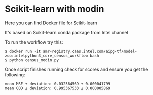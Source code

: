 # Scikit-learn with modin
Here you can find Docker file for Scikit-learn 

It's based on Scikit-learn conda package from Intel channel

To run the workflow try this:
```
$ docker run -it amr-registry.caas.intel.com/aipg-tf/model-zoo:intelpython3_core_census_workflow bash
$ python census_modin.py
```

Once script finishes running check for scores and ensure you get the following:
```
mean MSE ± deviation: 0.032564569 ± 0.000041799
mean COD ± deviation: 0.995367533 ± 0.000005869
```
